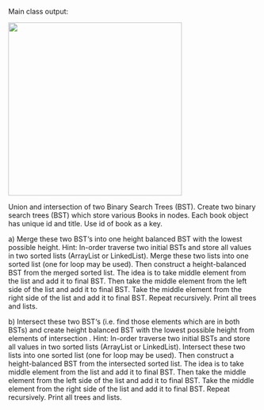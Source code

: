 Main class output:


<img src="https://github.com/nkey-ops/assignment-union-and-intersection-bsts/assets/81760194/8398f06f-e2c1-4a40-b918-9bc5d5404919" width="350">





Union and intersection of two Binary Search Trees (BST).
Create two binary search trees (BST) which store various Books in nodes. Each book object has unique id
and title. Use id of book as a key.

a) Merge these two BST‘s into one height balanced BST with the lowest possible height.
Hint: In-order traverse two initial BSTs and store all values in two sorted lists (ArrayList or LinkedList).
Merge these two lists into one sorted list (one for loop may be used).
Then construct a height-balanced BST from the merged sorted list. The idea is to take middle element from
the list and add it to final BST. Then take the middle element from the left side of the list and add it to final
BST. Take the middle element from the right side of the list and add it to final BST. Repeat recursively.
Print all trees and lists.

b) Intersect these two BST‘s (i.e. find those elements which are in both BSTs) and create height balanced
BST with the lowest possible height from elements of intersection .
Hint: In-order traverse two initial BSTs and store all values in two sorted lists (ArrayList or LinkedList).
Intersect these two lists into one sorted list (one for loop may be used).
Then construct a height-balanced BST from the intersected sorted list. The idea is to take middle element
from the list and add it to final BST. Then take the middle element from the left side of the list and add it to
final BST. Take the middle element from the right side of the list and add it to final BST. Repeat recursively.
Print all trees and lists.
